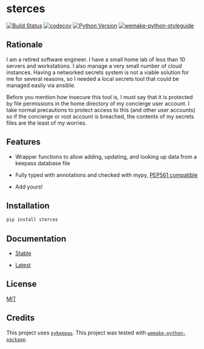 # sterces

[![Build Status](https://github.com/wtfo-guru/sterces/workflows/Sterces/badge.svg?branch=main&event=push)](https://github.com/wtfo-guru/sterces/actions?query=workflow%3ASterces)
[![codecov](https://codecov.io/gh/wtfo-guru/sterces/branch/main/graph/badge.svg)](https://codecov.io/gh/wtfo-guru/sterces)
[![Python Version](https://img.shields.io/pypi/pyversions/sterces.svg)](https://pypi.org/project/sterces/)
[![wemake-python-styleguide](https://img.shields.io/badge/style-wemake-000000.svg)](https://github.com/wemake-services/wemake-python-styleguide)

## Rationale

I am a retired software engineer. I have a small home lab of less than 10 servers and
workstations. I also manage a very small number of cloud instances. Having a networked
secrets system is not a viable solution for me for several reasons, so I needed a local
secrets tool that could be managed easily via ansible.

Before you mention how insecure this tool is, I must say that it is protected by file
permissions in the home directory of my concierge user account. I take normal
precautions to protect access to this (and other user accounts) so if the concierge or
root account is breached, the contents of my secrets files are the least of my worries.

## Features

- Wrapper functions to allow adding, updating, and looking up data from a keepass database file

- Fully typed with annotations and checked with mypy, [PEP561 compatible](https://www.python.org/dev/peps/pep-0561/)

- Add yours!


## Installation

```bash
pip install sterces
```

## Documentation

- [Stable](https://sterces.readthedocs.io/en/stable)

- [Latest](https://sterces.readthedocs.io/en/latest)

## License

[MIT](https://github.com/wtfo-guru/sterces/blob/main/LICENSE)

## Credits

This project uses [`pykeepas`](https://github.com/libkeypass/pykeepass).
This project was tested with [`wemake-python-package`](https://github.com/wemake-services/wemake-python-package).
